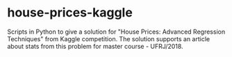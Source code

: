 # house-prices-kaggle
Scripts in Python to give a solution for "House Prices: Advanced Regression Techniques" from Kaggle competition. The solution supports an article about stats from this problem for master course - UFRJ/2018.
